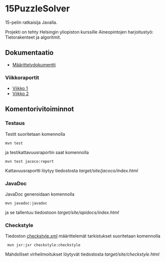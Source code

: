 # 15PuzzleSolver

15-pelin ratkaisija Javalla.

Projekti on tehty Helsingin yliopiston kurssille Aineopintojen harjoitustyö: Tietorakenteet ja algoritmit.

## Dokumentaatio
* [Määrittelydokumentti](https://github.com/avanine/15PuzzleSolver/blob/main/dokumentaatio/maarittelydokumentti.md)

### Viikkoraportit
* [Viikko 1](https://github.com/avanine/15PuzzleSolver/blob/main/dokumentaatio/viikkoraportti1.md)
* [Viikko 2](https://github.com/avanine/15PuzzleSolver/blob/main/dokumentaatio/viikkoraportti2.md)

## Komentorivitoiminnot

### Testaus

Testit suoritetaan komennolla

```
mvn test
```

ja testikattavuusraportin saat komennolla

```
mvn test jacoco:report
```

Kattavuusraportti löytyy tiedostosta _target/site/jacoco/index.html_


### JavaDoc

JavaDoc generoidaan komennolla

```
mvn javadoc:javadoc
```

ja se tallentuu tiedostoon _target/site/apidocs/index.html_

### Checkstyle

Tiedoston [checkstyle.xml](https://github.com/avanine/15PuzzleSolver/blob/main/checkstyle.xml) määrittelemät tarkistukset suoritetaan komennolla

```
 mvn jxr:jxr checkstyle:checkstyle
```

Mahdolliset virheilmoitukset löytyvät tiedostosta _target/site/checkstyle.html_

